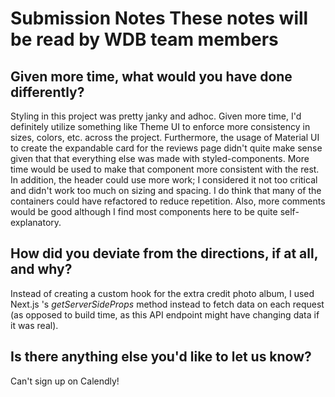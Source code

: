 # Submission Notes These notes will be read by WDB team members

## Given more time, what would you have done differently?

Styling in this project was pretty janky and adhoc. Given more time, I'd definitely utilize something like Theme UI to enforce more consistency in sizes, colors, etc. across the project. Furthermore, the usage of Material UI to create the expandable card for the reviews page didn't quite make sense given that that everything else was made with styled-components. More time would be used to make that component more consistent with the rest. In addition, the header could use more work; I considered it not too critical and didn't work too much on sizing and spacing. I do think that many of the containers could have refactored to reduce repetition. Also, more comments would be good although I find most components here to be quite self-explanatory.

## How did you deviate from the directions, if at all, and why?

Instead of creating a custom hook for the extra credit photo album, I used Next.js 's *getServerSideProps* method instead to fetch data on each request (as opposed to build time, as this API endpoint might have changing data if it was real).

## Is there anything else you'd like to let us know?

Can't sign up on Calendly!

